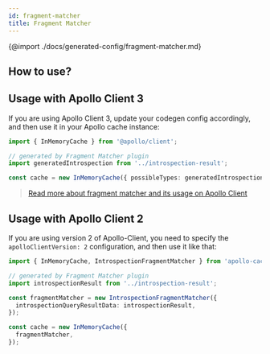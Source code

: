 ```yaml
---
id: fragment-matcher
title: Fragment Matcher
---
```


{@import ./docs/generated-config/fragment-matcher.md}

## How to use?

## Usage with Apollo Client 3

If you are using Apollo Client 3, update your codegen config accordingly, and then use it in your Apollo cache instance:

```typescript
import { InMemoryCache } from '@apollo/client';

// generated by Fragment Matcher plugin
import generatedIntrospection from '../introspection-result';

const cache = new InMemoryCache({ possibleTypes: generatedIntrospection.possibleTypes });
```

> [Read more about fragment matcher and its usage on Apollo Client](https://www.apollographql.com/docs/react/data/fragments/#defining-possibletypes-manually)

## Usage with Apollo Client 2

If you are using version 2 of Apollo-Client, you need to specify the `apolloClientVersion: 2` configuration, and then use it like that:

```typescript
import { InMemoryCache, IntrospectionFragmentMatcher } from 'apollo-cache-inmemory';

// generated by Fragment Matcher plugin
import introspectionResult from '../introspection-result';

const fragmentMatcher = new IntrospectionFragmentMatcher({
  introspectionQueryResultData: introspectionResult,
});

const cache = new InMemoryCache({
  fragmentMatcher,
});
```
